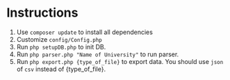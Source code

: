 # Instructions

1. Use `composer update` to install all dependencies
2. Customize `config/Config.php`
3. Run `php setupDB.php` to init DB.
4. Run `php parser.php "Name of University"` to run parser.
5. Run `php export.php {type_of_file}` to export data. You should use `json` of `csv` instead of {type_of_file}.
